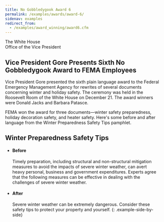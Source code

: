 ```yaml
---
title: No Gobbledygook Award 6
permalink: /examples/awards/award-6/
sidenav: examples
redirect_from:
  - /examples/award_winning/award6.cfm
---
```


The White House  
Office of the Vice President

## Vice President Gore Presents Sixth No Gobbledygook Award to FEMA Employees

Vice President Gore presented the sixth plain language award to the Federal Emergency Management Agency for rewrites of several documents concerning winter and holiday safety. The ceremony was held in the Roosevelt Room of the White House on December 21. The award winners were Donald Jacks and Barbara Patasce.

FEMA won the award for three documents—winter safety preparedness, holiday decoration safety, and heater safety. Here's some before and after language from the Winter Preparedness Safety Tips pamphlet.

## Winter Preparedness Safety Tips

* #### Before

  Timely preparation, including structural and non-structural mitigation measures to avoid the impacts of severe winter weather, can avert heavy personal, business and government expenditures. Experts agree that the following measures can be effective in dealing with the challenges of severe winter weather.

* #### After

  Severe winter weather can be extremely dangerous. Consider these safety tips to protect your property and yourself.
{: .example-side-by-side}
